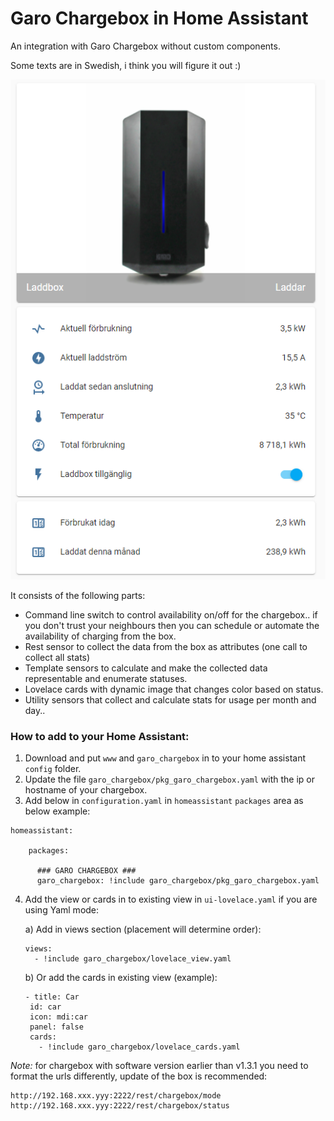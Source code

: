 # Garo Chargebox in Home Assistant
An integration with Garo Chargebox without custom components.

Some texts are in Swedish, i think you will figure it out :)

![image|311x500](content/lovelace-screenshot.png)

It consists of the following parts:

* Command line switch to control availability on/off for the chargebox.. if you don't trust your neighbours then you can schedule or automate the availability of charging from the box.
* Rest sensor to collect the data from the box as attributes (one call to collect all stats)
* Template sensors to calculate and make the collected data representable and enumerate statuses.
* Lovelace cards with dynamic image that changes color based on status.
* Utility sensors that collect and calculate stats for usage per month and day..


### How to add to your Home Assistant:

1. Download and put `www` and `garo_chargebox` in to your home assistant `config` folder.
2. Update the file `garo_chargebox/pkg_garo_chargebox.yaml` with the ip or hostname of your chargebox.
3. Add below in `configuration.yaml` in `homeassistant` `packages` area as below example:


```
homeassistant:

    packages:

      ### GARO CHARGEBOX ###
      garo_chargebox: !include garo_chargebox/pkg_garo_chargebox.yaml

```


4. Add the view or cards in to existing view in `ui-lovelace.yaml` if you are using Yaml mode:


    a) Add in views section (placement will determine order):
    ```
    views:
      - !include garo_chargebox/lovelace_view.yaml
    ```
    b) Or add the cards in existing view (example):
    ```
   - title: Car
     id: car
     icon: mdi:car
     panel: false
     cards:
       - !include garo_chargebox/lovelace_cards.yaml
    ```



*Note:* for chargebox with software version earlier than v1.3.1 you need to format the urls differently, update of the box is recommended:
```
http://192.168.xxx.yyy:2222/rest/chargebox/mode
http://192.168.xxx.yyy:2222/rest/chargebox/status
```
